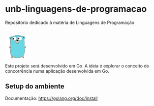 # unb-linguagens-de-programacao

Repositório dedicado à matéria de Linguagens de Programação

<div style="display: inline_block"><br>
  <img align="center" alt="Go" height="80" width="80" src="https://raw.githubusercontent.com/devicons/devicon/master/icons/go/go-original.svg">
</div>

Este projeto será desenvolvido em Go.
A ideia é explorar o conceito de concorrência numa aplicação desenvolvida
em Go.

## Setup do ambiente

Documentação: https://golang.org/doc/install
